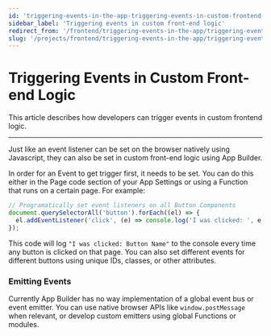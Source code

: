 ```yaml
---
id: 'triggering-events-in-the-app-triggering-events-in-custom-frontend-logic'
sidebar_label: 'Triggering events in custom front-end logic'
redirect_from: '/frontend/triggering-events-in-the-app/triggering-events-in-custom-front-end-logic'
slug: '/projects/frontend/triggering-events-in-the-app/triggering-events-in-custom-front-end-logic'
---
```


# Triggering Events in Custom Front-end Logic

This article describes how developers can trigger events in custom frontend logic.

---

Just like an event listener can be set on the browser natively using Javascript, they can also be set in custom front-end logic using App Builder.

In order for an Event to get trigger first, it needs to be set. You can do this either in the Page code section of your App Settings or using a Function that runs on a certain page. For example:

```js
// Programatically set event listeners on all Button Components
document.querySelectorAll('button').forEach((el) => {
  el.addEventListener('click', (e) => console.log('I was clicked: ', e.target));
});
```

This code will log `"I was clicked: Button Name"` to the console every time any button is clicked on that page. You can also set different events for different buttons using unique IDs, classes, or other attributes.

### Emitting Events

Currently App Builder has no way implementation of a global event bus or event emitter. You can use native browser APIs like `window.postMessage` when relevant, or develop custom emitters using global Functions or modules.

